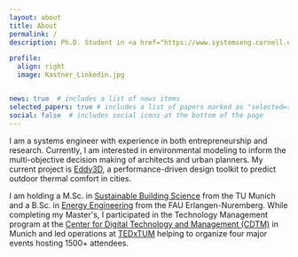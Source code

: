 ```yaml
---
layout: about
title: About
permalink: /
description: Ph.D. Student in <a href="https://www.systemseng.cornell.edu/se/programs/systems-phd">Systems Science and Engineering</a> - Cornell University

profile:
  align: right
  image: Kastner_Linkedin.jpg


news: true  # includes a list of news items
selected_papers: true # includes a list of papers marked as "selected={true}"
social: false  # includes social icons at the bottom of the page
---
```


I am a systems engineer with experience in both entrepreneurship and research. Currently, I am interested in environmental modeling to inform the multi-objective decision making of architects and urban planners. My current project is [Eddy3D](https:www.eddy3d.com), a performance-driven design toolkit to predict outdoor thermal comfort in cities.

I am holding a M.Sc. in [Sustainable Building
Science](https://www.bgu.tum.de/en/enpb/home/) from the TU Munich and a B.Sc. in [Energy Engineering](https://www.et.studium.fau.de/studieninteressierte/bachelorstudium/) from the FAU Erlangen-Nuremberg. While completing my Master's, I participated in the Technology Management program at the [Center for Digital
Technology and Management (CDTM)](https://www.cdtm.de) in Munich and led operations at [TEDxTUM](https://www.tedxtum.com/) helping to organize four major events hosting 1500+ attendees.
